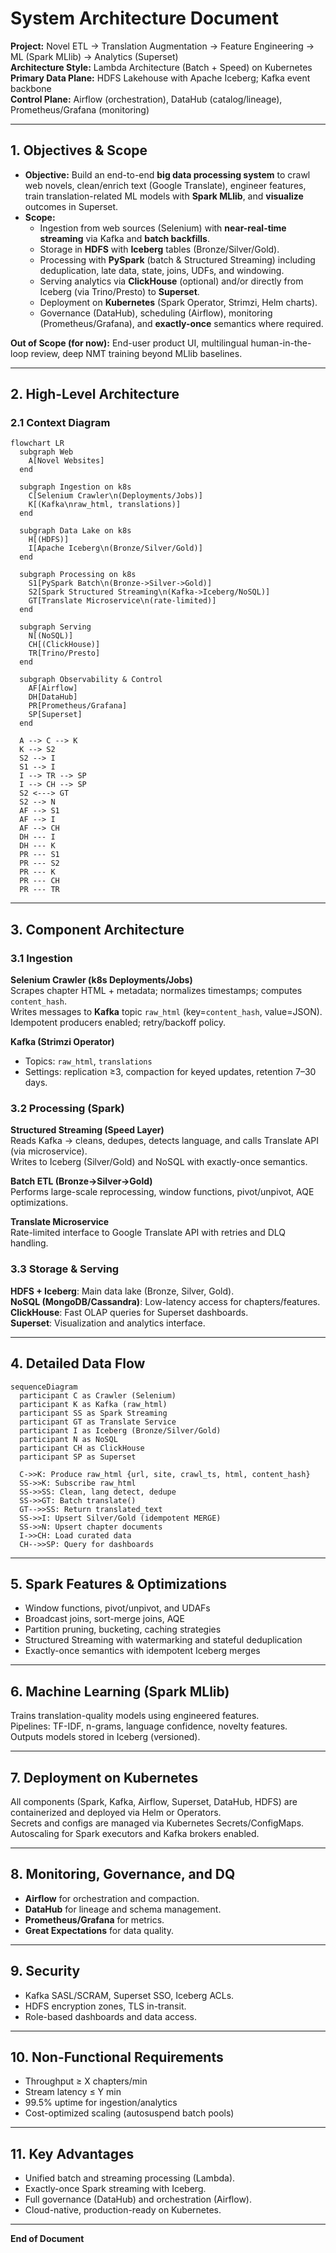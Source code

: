 # System Architecture Document
**Project:** Novel ETL → Translation Augmentation → Feature Engineering → ML (Spark MLlib) → Analytics (Superset)  
**Architecture Style:** Lambda Architecture (Batch + Speed) on Kubernetes  
**Primary Data Plane:** HDFS Lakehouse with Apache Iceberg; Kafka event backbone  
**Control Plane:** Airflow (orchestration), DataHub (catalog/lineage), Prometheus/Grafana (monitoring)

---

## 1. Objectives & Scope

- **Objective:** Build an end-to-end **big data processing system** to crawl web novels, clean/enrich text (Google Translate), engineer features, train translation-related ML models with **Spark MLlib**, and **visualize** outcomes in Superset.  
- **Scope:**  
  - Ingestion from web sources (Selenium) with **near-real-time streaming** via Kafka and **batch backfills**.  
  - Storage in **HDFS** with **Iceberg** tables (Bronze/Silver/Gold).  
  - Processing with **PySpark** (batch & Structured Streaming) including deduplication, late data, state, joins, UDFs, and windowing.  
  - Serving analytics via **ClickHouse** (optional) and/or directly from Iceberg (via Trino/Presto) to **Superset**.  
  - Deployment on **Kubernetes** (Spark Operator, Strimzi, Helm charts).  
  - Governance (DataHub), scheduling (Airflow), monitoring (Prometheus/Grafana), and **exactly-once** semantics where required.

**Out of Scope (for now):** End-user product UI, multilingual human-in-the-loop review, deep NMT training beyond MLlib baselines.

---

## 2. High-Level Architecture

### 2.1 Context Diagram

```mermaid
flowchart LR
  subgraph Web
    A[Novel Websites]
  end

  subgraph Ingestion on k8s
    C[Selenium Crawler\n(Deployments/Jobs)]
    K[(Kafka\nraw_html, translations)]
  end

  subgraph Data Lake on k8s
    H[(HDFS)]
    I[Apache Iceberg\n(Bronze/Silver/Gold)]
  end

  subgraph Processing on k8s
    S1[PySpark Batch\n(Bronze->Silver->Gold)]
    S2[Spark Structured Streaming\n(Kafka->Iceberg/NoSQL)]
    GT[Translate Microservice\n(rate-limited)]
  end

  subgraph Serving
    N[(NoSQL)]
    CH[(ClickHouse)]
    TR[Trino/Presto]
  end

  subgraph Observability & Control
    AF[Airflow]
    DH[DataHub]
    PR[Prometheus/Grafana]
    SP[Superset]
  end

  A --> C --> K
  K --> S2
  S2 --> I
  S1 --> I
  I --> TR --> SP
  I --> CH --> SP
  S2 <---> GT
  S2 --> N
  AF --> S1
  AF --> I
  AF --> CH
  DH --- I
  DH --- K
  PR --- S1
  PR --- S2
  PR --- K
  PR --- CH
  PR --- TR
```

---

## 3. Component Architecture

### 3.1 Ingestion
**Selenium Crawler (k8s Deployments/Jobs)**  
Scrapes chapter HTML + metadata; normalizes timestamps; computes `content_hash`.  
Writes messages to **Kafka** topic `raw_html` (key=`content_hash`, value=JSON).  
Idempotent producers enabled; retry/backoff policy.

**Kafka (Strimzi Operator)**  
- Topics: `raw_html`, `translations`  
- Settings: replication ≥3, compaction for keyed updates, retention 7–30 days.

### 3.2 Processing (Spark)
**Structured Streaming (Speed Layer)**  
Reads Kafka → cleans, dedupes, detects language, and calls Translate API (via microservice).  
Writes to Iceberg (Silver/Gold) and NoSQL with exactly-once semantics.  

**Batch ETL (Bronze→Silver→Gold)**  
Performs large-scale reprocessing, window functions, pivot/unpivot, AQE optimizations.  

**Translate Microservice**  
Rate-limited interface to Google Translate API with retries and DLQ handling.

### 3.3 Storage & Serving
**HDFS + Iceberg**: Main data lake (Bronze, Silver, Gold).  
**NoSQL (MongoDB/Cassandra)**: Low-latency access for chapters/features.  
**ClickHouse**: Fast OLAP queries for Superset dashboards.  
**Superset**: Visualization and analytics interface.

---

## 4. Detailed Data Flow

```mermaid
sequenceDiagram
  participant C as Crawler (Selenium)
  participant K as Kafka (raw_html)
  participant SS as Spark Streaming
  participant GT as Translate Service
  participant I as Iceberg (Bronze/Silver/Gold)
  participant N as NoSQL
  participant CH as ClickHouse
  participant SP as Superset

  C->>K: Produce raw_html {url, site, crawl_ts, html, content_hash}
  SS->>K: Subscribe raw_html
  SS->>SS: Clean, lang detect, dedupe
  SS->>GT: Batch translate()
  GT-->>SS: Return translated_text
  SS->>I: Upsert Silver/Gold (idempotent MERGE)
  SS->>N: Upsert chapter documents
  I->>CH: Load curated data
  CH-->>SP: Query for dashboards
```

---

## 5. Spark Features & Optimizations

- Window functions, pivot/unpivot, and UDAFs  
- Broadcast joins, sort-merge joins, AQE  
- Partition pruning, bucketing, caching strategies  
- Structured Streaming with watermarking and stateful deduplication  
- Exactly-once semantics with idempotent Iceberg merges  

---

## 6. Machine Learning (Spark MLlib)

Trains translation-quality models using engineered features.  
Pipelines: TF-IDF, n-grams, language confidence, novelty features.  
Outputs models stored in Iceberg (versioned).  

---

## 7. Deployment on Kubernetes

All components (Spark, Kafka, Airflow, Superset, DataHub, HDFS) are containerized and deployed via Helm or Operators.  
Secrets and configs are managed via Kubernetes Secrets/ConfigMaps.  
Autoscaling for Spark executors and Kafka brokers enabled.

---

## 8. Monitoring, Governance, and DQ

- **Airflow** for orchestration and compaction.  
- **DataHub** for lineage and schema management.  
- **Prometheus/Grafana** for metrics.  
- **Great Expectations** for data quality.  

---

## 9. Security

- Kafka SASL/SCRAM, Superset SSO, Iceberg ACLs.  
- HDFS encryption zones, TLS in-transit.  
- Role-based dashboards and data access.

---

## 10. Non-Functional Requirements

- Throughput ≥ X chapters/min  
- Stream latency ≤ Y min  
- 99.5% uptime for ingestion/analytics  
- Cost-optimized scaling (autosuspend batch pools)  

---

## 11. Key Advantages

- Unified batch and streaming processing (Lambda).  
- Exactly-once Spark streaming with Iceberg.  
- Full governance (DataHub) and orchestration (Airflow).  
- Cloud-native, production-ready on Kubernetes.  

---

**End of Document**
